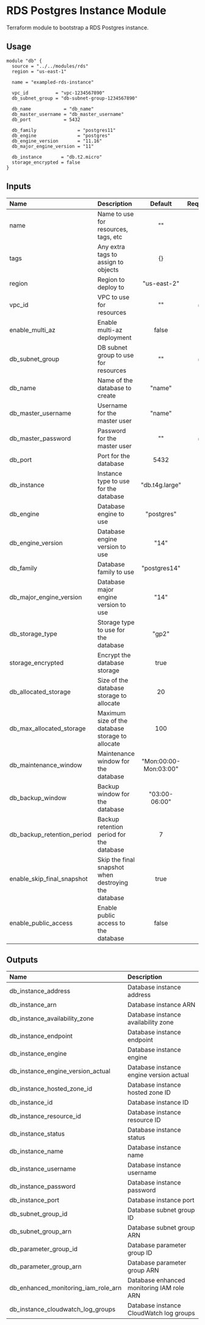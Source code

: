 # RDS Postgres Instance Module

Terraform module to bootstrap a RDS Postgres instance.

## Usage

```hcl
module "db" {
  source = "../../modules/rds"
  region = "us-east-1"

  name = "exampled-rds-instance"

  vpc_id          = "vpc-1234567890"
  db_subnet_group = "db-subnet-group-1234567890"

  db_name            = "db_name"
  db_master_username = "db_master_username"
  db_port            = 5432

  db_family               = "postgres11"
  db_engine               = "postgres"
  db_engine_version       = "11.16"
  db_major_engine_version = "11"

  db_instance       = "db.t2.micro"
  storage_encrypted = false
}
```

## Inputs

| Name                       | Description                                          |        Default        | Required |
| :------------------------- | :--------------------------------------------------- | :-------------------: | :------: |
| name                       | Name to use for resources, tags, etc                 |          ""           |          |
| tags                       | Any extra tags to assign to objects                  |          {}           |          |
| region                     | Region to deploy to                                  |      "us-east-2"      |          |
| vpc_id                     | VPC to use for resources                             |          ""           |    ✅    |
| enable_multi_az            | Enable multi-az deployment                           |         false         |          |
| db_subnet_group            | DB subnet group to use for resources                 |          ""           |    ✅    |
| db_name                    | Name of the database to create                       |        "name"         |          |
| db_master_username         | Username for the master user                         |        "name"         |          |
| db_master_password         | Password for the master user                         |          ""           |    ✅    |
| db_port                    | Port for the database                                |         5432          |          |
| db_instance                | Instance type to use for the database                |    "db.t4g.large"     |          |
| db_engine                  | Database engine to use                               |      "postgres"       |          |
| db_engine_version          | Database engine version to use                       |         "14"          |          |
| db_family                  | Database family to use                               |     "postgres14"      |          |
| db_major_engine_version    | Database major engine version to use                 |         "14"          |          |
| db_storage_type            | Storage type to use for the database                 |         "gp2"         |          |
| storage_encrypted          | Encrypt the database storage                         |         true          |          |
| db_allocated_storage       | Size of the database storage to allocate             |          20           |          |
| db_max_allocated_storage   | Maximum size of the database storage to allocate     |          100          |          |
| db_maintenance_window      | Maintenance window for the database                  | "Mon:00:00-Mon:03:00" |          |
| db_backup_window           | Backup window for the database                       |     "03:00-06:00"     |          |
| db_backup_retention_period | Backup retention period for the database             |           7           |          |
| enable_skip_final_snapshot | Skip the final snapshot when destroying the database |         true          |          |
| enable_public_access       | Enable public access to the database                 |         false         |          |

## Outputs

| Name                                | Description                               |
| :---------------------------------- | :---------------------------------------- |
| db_instance_address                 | Database instance address                 |
| db_instance_arn                     | Database instance ARN                     |
| db_instance_availability_zone       | Database instance availability zone       |
| db_instance_endpoint                | Database instance endpoint                |
| db_instance_engine                  | Database instance engine                  |
| db_instance_engine_version_actual   | Database instance engine version actual   |
| db_instance_hosted_zone_id          | Database instance hosted zone ID          |
| db_instance_id                      | Database instance ID                      |
| db_instance_resource_id             | Database instance resource ID             |
| db_instance_status                  | Database instance status                  |
| db_instance_name                    | Database instance name                    |
| db_instance_username                | Database instance username                |
| db_instance_password                | Database instance password                |
| db_instance_port                    | Database instance port                    |
| db_subnet_group_id                  | Database subnet group ID                  |
| db_subnet_group_arn                 | Database subnet group ARN                 |
| db_parameter_group_id               | Database parameter group ID               |
| db_parameter_group_arn              | Database parameter group ARN              |
| db_enhanced_monitoring_iam_role_arn | Database enhanced monitoring IAM role ARN |
| db_instance_cloudwatch_log_groups   | Database instance CloudWatch log groups   |
